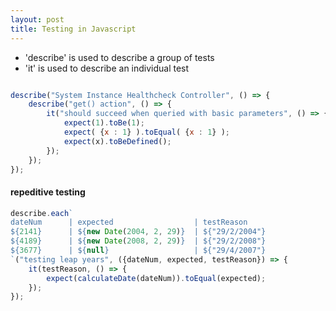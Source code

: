 ```yaml
---
layout: post
title: Testing in Javascript
---
```


* 'describe' is used to describe a group of tests
* 'it' is used to describe an individual test

```javascript

describe("System Instance Healthcheck Controller", () => {
    describe("get() action", () => {
        it("should succeed when queried with basic parameters", () => {
            expect(1).toBe(1);
            expect( {x : 1} ).toEqual( {x : 1} );
            expect(x).toBeDefined();
        });
    });
});

```

#### repeditive testing

```javascript
describe.each`
dateNum      | expected                  | testReason
${2141}      | ${new Date(2004, 2, 29)}  | ${"29/2/2004"}
${4189}      | ${new Date(2008, 2, 29)}  | ${"29/2/2008"}
${3677}      | ${null}                   | ${"29/4/2007"}
`("testing leap years", ({dateNum, expected, testReason}) => {
    it(testReason, () => {
        expect(calculateDate(dateNum)).toEqual(expected);
    });
});
```
